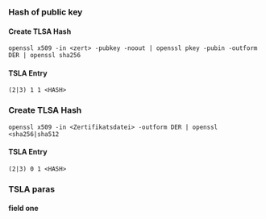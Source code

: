### Hash of public key

#### Create TLSA Hash
```
openssl x509 -in <zert> -pubkey -noout | openssl pkey -pubin -outform DER | openssl sha256
```

#### TSLA Entry
```
(2|3) 1 1 <HASH>
```

### Create TLSA Hash
```
openssl x509 -in <Zertifikatsdatei> -outform DER | openssl <sha256|sha512
```

#### TSLA Entry
```
(2|3) 0 1 <HASH>
```

### TSLA paras
#### field one



